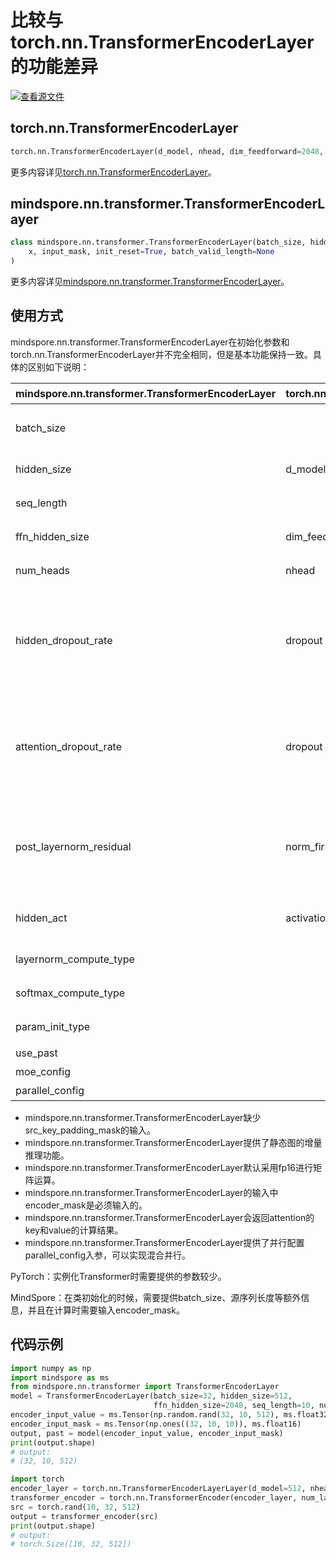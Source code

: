 # 比较与torch.nn.TransformerEncoderLayer的功能差异

[![查看源文件](https://mindspore-website.obs.cn-north-4.myhuaweicloud.com/website-images/r1.10/resource/_static/logo_source.png)](https://gitee.com/mindspore/docs/blob/r1.10/docs/mindspore/source_zh_cn/note/api_mapping/pytorch_diff/TransformerEncoderLayer.md)

## torch.nn.TransformerEncoderLayer

```python
torch.nn.TransformerEncoderLayer(d_model, nhead, dim_feedforward=2048, dropout=0.1, activation=<function relu>, layer_norm_eps=1e-05, batch_first=False, norm_first=False, device=None, dtype=None)
```

更多内容详见[torch.nn.TransformerEncoderLayer](https://pytorch.org/docs/1.5.0/nn.html#torch.nn.TransformerEncoderLayer)。

## mindspore.nn.transformer.TransformerEncoderLayer

```python
class mindspore.nn.transformer.TransformerEncoderLayer(batch_size, hidden_size, ffn_hidden_size, num_heads, seq_length, attention_dropout_rate=0.1, hidden_dropout_rate=0.1, post_layernorm_residual=False, layernorm_compute_type=mstype.float32, softmax_compute_type=mstype.float32, param_init_type=mstype.float32, hidden_act="gelu", use_past=False, moe_config=default_moe_config, parallel_config=default_dpmp_config)(
    x, input_mask, init_reset=True, batch_valid_length=None
)
```

更多内容详见[mindspore.nn.transformer.TransformerEncoderLayer](https://www.mindspore.cn/docs/zh-CN/r1.10/api_python/mindspore.nn.transformer.html#mindspore.nn.transformer.TransformerEncoderLayer)。

## 使用方式

mindspore.nn.transformer.TransformerEncoderLayer在初始化参数和torch.nn.TransformerEncoderLayer并不完全相同，但是基本功能保持一致。具体的区别如下说明：

| mindspore.nn.transformer.TransformerEncoderLayer | torch.nn.TransformerEncoderLayer | 说明                                                         |
| --------------------------------------------- | -------------------------------- | ------------------------------------------------------------ |
| batch_size                                    |                                  | MindSpore需要传入额外的batch size以作校验和增量推理使用。    |
| hidden_size                                   | d_model                          | 参数名称不一致，含义相同。                                   |
| seq_length                                    |                                  | encoder输入序列长度。                                        |
| ffn_hidden_size                               | dim_feedforward                  | 参数名称不一致，含义相同。                                   |
| num_heads                                     | nhead                            | Attention的head数目，含义相同。                              |
| hidden_dropout_rate                           | dropout                          | 含义不同。attention_dropout_rate表示在softmax处的dropout，而PyTorch的dropout参数额外控制了隐藏层的dropout rate。 |
| attention_dropout_rate                        | dropout                          | 含义不同。hidden_dropout_rate表示在隐藏层处的dropout，而PyTorch的dropout参数额外控制了softmax处的dropout rate。 |
| post_layernorm_residual                       | norm_first                       | 含义不同。MindSpore的该参数表示残差相加时对输入是否应用layernorm，而PyTorch表示输入子层时是否先输入layernorm。 |
| hidden_act                                    | activation                       | 激活层的类型，含义相同。MindSpore仅支持字符串。              |
| layernorm_compute_type                        |                                  | 控制layernorm的计算类型。                                    |
| softmax_compute_type                          |                                  | 控制attention中softmax的计算类型。                           |
| param_init_type                               |                                  | 控制参数初始化的类型。                                       |
| use_past                                      |                                  | 是否使用增量推理。                                           |
| moe_config                                    |                                  | MoE并行的配置参数。                                          |
| parallel_config                               |                                  | 并行设置的配置参数。                                         |

- mindspore.nn.transformer.TransformerEncoderLayer缺少src_key_padding_mask的输入。
- mindspore.nn.transformer.TransformerEncoderLayer提供了静态图的增量推理功能。
- mindspore.nn.transformer.TransformerEncoderLayer默认采用fp16进行矩阵运算。
- mindspore.nn.transformer.TransformerEncoderLayer的输入中encoder_mask是必须输入的。
- mindspore.nn.transformer.TransformerEncoderLayer会返回attention的key和value的计算结果。
- mindspore.nn.transformer.TransformerEncoderLayer提供了并行配置parallel_config入参，可以实现混合并行。

PyTorch：实例化Transformer时需要提供的参数较少。

MindSpore：在类初始化的时候，需要提供batch_size、源序列长度等额外信息，并且在计算时需要输入encoder_mask。

## 代码示例

```python
import numpy as np
import mindspore as ms
from mindspore.nn.transformer import TransformerEncoderLayer
model = TransformerEncoderLayer(batch_size=32, hidden_size=512,
                                ffn_hidden_size=2048, seq_length=10, num_heads=8)
encoder_input_value = ms.Tensor(np.random.rand(32, 10, 512), ms.float32)
encoder_input_mask = ms.Tensor(np.ones((32, 10, 10)), ms.float16)
output, past = model(encoder_input_value, encoder_input_mask)
print(output.shape)
# output:
# (32, 10, 512)

import torch
encoder_layer = torch.nn.TransformerEncoderLayerLayer(d_model=512, nhead=8)
transformer_encoder = torch.nn.TransformerEncoder(encoder_layer, num_layers=2)
src = torch.rand(10, 32, 512)
output = transformer_encoder(src)
print(output.shape)
# output:
# torch.Size([10, 32, 512])
```